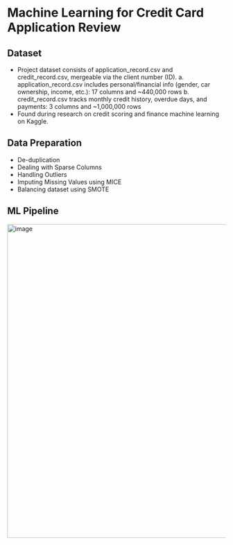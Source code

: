 # Machine Learning for Credit Card Application Review

## Dataset

- Project dataset consists of application_record.csv and credit_record.csv, mergeable via
the client number (ID).
  a. application_record.csv includes personal/financial info (gender, car ownership, income,
etc.): 17 columns and ~440,000 rows
  b. credit_record.csv tracks monthly credit history, overdue days, and payments: 3 columns
and ~1,000,000 rows
- Found during research on credit scoring and finance machine learning on Kaggle.

## Data Preparation
-   De-duplication
-   Dealing with Sparse Columns
-   Handling Outliers
-   Imputing Missing Values using MICE
-   Balancing dataset using SMOTE

## ML Pipeline
<img width="724" alt="image" src="https://github.com/masadshoaib/Machine-Learning-for-Credit-Card-Application-Review/assets/56289860/8d5412d9-9736-4105-9907-ef3f8f74dbc7">
